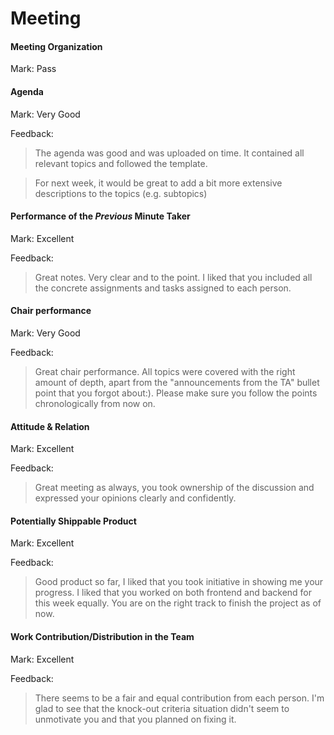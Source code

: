# Meeting

#### Meeting Organization

Mark: Pass

#### Agenda 

Mark: Very Good

Feedback: 

> The agenda was good and was uploaded on time. It contained all relevant topics and followed the template.

> For next week, it would be great to add a bit more extensive descriptions to the topics (e.g. subtopics)


#### Performance of the *Previous* Minute Taker

Mark: Excellent

Feedback:

> Great notes. Very clear and to the point. I liked that you included all the concrete assignments and tasks assigned to each person.


#### Chair performance

Mark: Very Good

Feedback: 

> Great chair performance. All topics were covered with the right amount of depth, apart from the "announcements from the TA" bullet point that you forgot about:). Please make sure you follow the points chronologically from now on.


#### Attitude & Relation

Mark: Excellent

Feedback:

> Great meeting as always, you took ownership of the discussion and expressed your opinions clearly and confidently. 


#### Potentially Shippable Product

Mark: Excellent

Feedback:

> Good product so far, I liked that you took initiative in showing me your progress. I liked that you worked on both frontend and backend for this week equally. You are on the right track to finish the project as of now.


#### Work Contribution/Distribution in the Team

Mark: Excellent

Feedback:

> There seems to be a fair and equal contribution from each person. I'm glad to see that the knock-out criteria situation didn't seem to unmotivate you and that you planned on fixing it.

